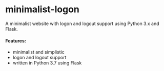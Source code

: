 # minimalist-logon
A minimalist website with logon and logout support using Python 3.x and Flask.

#### Features:
 - minimalist and simplistic
 - logon and logout support
 - written in Python 3.7 using Flask
   
